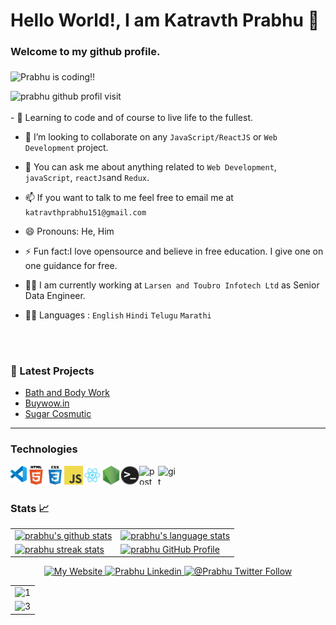 # Hello World!, I am Katravth Prabhu 👋
### Welcome to my github profile.

<img src = "https://cdn.dribbble.com/users/140227/screenshots/6430073/isometric-computer.gif" width ="700px" alt ="Prabhu is coding!!" align = "middle"></img>
<br />
<!-- ![](https://camo.githubusercontent.com/e95508d1d417e64aaa73df8f096ab766634ca921/68747470733a2f2f6b6f6d617265762e636f6d2f67687076632f3f757365726e616d653d7361696b617462697368616c266c6162656c3d50726f66696c652b56696577732b546f646179) -->

<img src="https://komarev.com/ghpvc/?username=prabhuRV&label=PEOPLE%20VISIT%20THIS%20PROFILE&color=blueviolet&style=flat-square" alt="prabhu github profil visit" />


<br/>
  <br/>
- 🌱 Learning to code and of course to live life to the fullest.

- 👯 I’m looking to collaborate on any `JavaScript/ReactJS` or `Web Development` project.


- 💬 You can ask me about anything related to `Web Development`, `javaScript`, `reactJs`and `Redux`.
      
      
- 📫 If you want to talk to me feel free to email me at `katravthprabhu151@gmail.com`

- 😄 Pronouns:  He, Him

- ⚡ Fun fact:I love opensource and believe in free education. I give one on one guidance for free.

- 👨‍⚖️ I am currently working at `Larsen and Toubro Infotech Ltd` as Senior Data Engineer.
- 🙇‍♂️ Languages : `English` `Hindi` `Telugu` `Marathi`

<br />
<br />

### 📕 Latest Projects

<!-- PROJECT-LIST:START -->
- [Bath and Body Work]()
- [Buywow.in]()
- [Sugar Cosmutic]()
<!-- PROJECT-LIST:END -->

---

### Technologies

<img align="left" alt="Visual Studio Code" width="26px" src="https://raw.githubusercontent.com/github/explore/80688e429a7d4ef2fca1e82350fe8e3517d3494d/topics/visual-studio-code/visual-studio-code.png" />
<img align="left" alt="HTML5" width="30px" src="https://raw.githubusercontent.com/github/explore/80688e429a7d4ef2fca1e82350fe8e3517d3494d/topics/html/html.png" />
<img align="left" alt="CSS3" width="30px" src="https://raw.githubusercontent.com/github/explore/80688e429a7d4ef2fca1e82350fe8e3517d3494d/topics/css/css.png" />
<img align="left" alt="JavaScript" width="30px" src="https://raw.githubusercontent.com/github/explore/80688e429a7d4ef2fca1e82350fe8e3517d3494d/topics/javascript/javascript.png" />


<img align="left" alt="React" width="30px" src="https://raw.githubusercontent.com/github/explore/80688e429a7d4ef2fca1e82350fe8e3517d3494d/topics/react/react.png" />
<img align="left" alt="Node.js" width="30px" src="https://raw.githubusercontent.com/github/explore/80688e429a7d4ef2fca1e82350fe8e3517d3494d/topics/nodejs/nodejs.png" />



<img align="left" alt="Terminal" width="30px" src="https://raw.githubusercontent.com/github/explore/80688e429a7d4ef2fca1e82350fe8e3517d3494d/topics/terminal/terminal.png" href="https://docs.microsoft.com/en-us/powershell/scripting/install/installing-powershell-core-on-windows?view=powershell-7.1" />

<a href="https://postman.com" target="_blank"> <img align="left" src="https://www.vectorlogo.zone/logos/getpostman/getpostman-icon.svg" alt="postman" width="30" height="30" margin ="10px"/> </a>
      <a href="https://git-scm.com/" target="_blank"> <img align ="left" src="https://www.vectorlogo.zone/logos/git-scm/git-scm-icon.svg" alt="git" width="30" height="30"/> </a>
     
<br/>
<br/>

### Stats 📈
<table align="center" cellspacing="0" cellpadding="0" border="0">
   <tr>
    <td>
      <a href="https://github.com/prabhuRV" target="_blank">
        <img src="https://github-readme-stats.vercel.app/api?username=prabhuRV&show_icons=true&include_all_commits=true&theme=ayu-mirage&hide_border=true" alt="prabhu's github stats">
      <a/>
    </td>
    <td>
      <a href="" target="_blank">
        <img src="https://github-readme-stats.vercel.app/api/top-langs/?username=prabhuRV&theme=ayu-mirage&layout=compact&hide_border=true" alt="prabhu's language stats">
      <a/>
    </td>
   </tr>
  <tr>
  <tr>
    <td>
      <a href="" target="_blank">
        <img src="https://github-readme-streak-stats.herokuapp.com/?user=prabhuRV&theme=ayu-mirage&hide_border=true" alt="prabhu streak stats">
      <a/>
    </td>
    <td>
      <a href="" target="_blank">
        <img src="https://github-readme-stats.vercel.app/api/pin/?username=prabhuRV&repo=prabhuRV&theme=ayu-mirage&hide_border=true" alt="prabhu GitHub Profile">
      <a/>
    </td>
   </tr>
</table>
<p align="center">
  <a href="" target="_blank">
    <img alt="My Website" src="https://img.shields.io/badge/Website%20resume%20of%20Prabhu-FF6719?style=for-the-badge&logo=substack&logoColor=white">
   <a/>
 
  <a href="https://www.linkedin.com/in/prabhu-katravath-9843941a4/" target="_blank">
    <img alt="Prabhu Linkedin" src="https://img.shields.io/badge/LinkedIn-0077B5?style=for-the-badge&logo=linkedin&logoColor=white">
  <a/>
  <a href="https://twitter.com/KatravathPrabhu" target="_blank">
    <img alt="@Prabhu Twitter Follow" src="https://img.shields.io/twitter/follow/thinwhiteframe?style=social">
  <a/>
</p>
        <table>
  <tr>
    <td><img src="https://github-profile-summary-cards.vercel.app/api/cards/profile-details?username=prabhuRV&theme=monokai"  display=block width=100% height=auto  alt="1" ></td>
   </tr> 
   <tr>
      <td><img src="https://activity-graph.herokuapp.com/graph?username=prabhuRV&bg_color=1a1b27&color=be90f2&line=638fda&point=35aea1&area=true"  display=block width=100% height=auto alt="3" ></td>
  </td>
  </tr>
</table>


